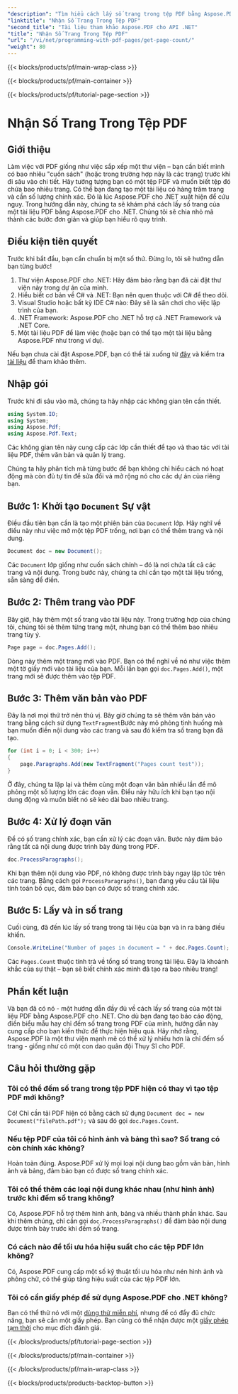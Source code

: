 ```yaml
---
"description": "Tìm hiểu cách lấy số trang trong tệp PDF bằng Aspose.PDF cho .NET. Làm theo hướng dẫn từng bước của chúng tôi để có giải pháp đơn giản và hiệu quả."
"linktitle": "Nhận Số Trang Trong Tệp PDF"
"second_title": "Tài liệu tham khảo Aspose.PDF cho API .NET"
"title": "Nhận Số Trang Trong Tệp PDF"
"url": "/vi/net/programming-with-pdf-pages/get-page-count/"
"weight": 80
---
```


{{< blocks/products/pf/main-wrap-class >}}

{{< blocks/products/pf/main-container >}}

{{< blocks/products/pf/tutorial-page-section >}}

# Nhận Số Trang Trong Tệp PDF

## Giới thiệu

Làm việc với PDF giống như việc sắp xếp một thư viện – bạn cần biết mình có bao nhiêu "cuốn sách" (hoặc trong trường hợp này là các trang) trước khi đi sâu vào chi tiết. Hãy tưởng tượng bạn có một tệp PDF và muốn biết tệp đó chứa bao nhiêu trang. Có thể bạn đang tạo một tài liệu có hàng trăm trang và cần số lượng chính xác. Đó là lúc Aspose.PDF cho .NET xuất hiện để cứu nguy. Trong hướng dẫn này, chúng ta sẽ khám phá cách lấy số trang của một tài liệu PDF bằng Aspose.PDF cho .NET. Chúng tôi sẽ chia nhỏ mã thành các bước đơn giản và giúp bạn hiểu rõ quy trình.

## Điều kiện tiên quyết

Trước khi bắt đầu, bạn cần chuẩn bị một số thứ. Đừng lo, tôi sẽ hướng dẫn bạn từng bước!

1. Thư viện Aspose.PDF cho .NET: Hãy đảm bảo rằng bạn đã cài đặt thư viện này trong dự án của mình.
2. Hiểu biết cơ bản về C# và .NET: Bạn nên quen thuộc với C# để theo dõi.
3. Visual Studio hoặc bất kỳ IDE C# nào: Đây sẽ là sân chơi cho việc lập trình của bạn.
4. .NET Framework: Aspose.PDF cho .NET hỗ trợ cả .NET Framework và .NET Core.
5. Một tài liệu PDF để làm việc (hoặc bạn có thể tạo một tài liệu bằng Aspose.PDF như trong ví dụ).

Nếu bạn chưa cài đặt Aspose.PDF, bạn có thể tải xuống từ [đây](https://releases.aspose.com/pdf/net/) và kiểm tra [tài liệu](https://reference.aspose.com/pdf/net/) để tham khảo thêm.

## Nhập gói

Trước khi đi sâu vào mã, chúng ta hãy nhập các không gian tên cần thiết.

```csharp
using System.IO;
using System;
using Aspose.Pdf;
using Aspose.Pdf.Text;
```

Các không gian tên này cung cấp các lớp cần thiết để tạo và thao tác với tài liệu PDF, thêm văn bản và quản lý trang.

Chúng ta hãy phân tích mã từng bước để bạn không chỉ hiểu cách nó hoạt động mà còn đủ tự tin để sửa đổi và mở rộng nó cho các dự án của riêng bạn.

## Bước 1: Khởi tạo `Document` Sự vật

Điều đầu tiên bạn cần là tạo một phiên bản của `Document` lớp. Hãy nghĩ về điều này như việc mở một tệp PDF trống, nơi bạn có thể thêm trang và nội dung.

```csharp
Document doc = new Document();
```

Các `Document` lớp giống như cuốn sách chính – đó là nơi chứa tất cả các trang và nội dung. Trong bước này, chúng ta chỉ cần tạo một tài liệu trống, sẵn sàng để điền.

## Bước 2: Thêm trang vào PDF

Bây giờ, hãy thêm một số trang vào tài liệu này. Trong trường hợp của chúng tôi, chúng tôi sẽ thêm từng trang một, nhưng bạn có thể thêm bao nhiêu trang tùy ý.

```csharp
Page page = doc.Pages.Add();
```

Dòng này thêm một trang mới vào PDF. Bạn có thể nghĩ về nó như việc thêm một tờ giấy mới vào tài liệu của bạn. Mỗi lần bạn gọi `doc.Pages.Add()`, một trang mới sẽ được thêm vào tệp PDF.

## Bước 3: Thêm văn bản vào PDF

Đây là nơi mọi thứ trở nên thú vị. Bây giờ chúng ta sẽ thêm văn bản vào trang bằng cách sử dụng `TextFragment`Bước này mô phỏng tình huống mà bạn muốn điền nội dung vào các trang và sau đó kiểm tra số trang bạn đã tạo.

```csharp
for (int i = 0; i < 300; i++)
{
    page.Paragraphs.Add(new TextFragment("Pages count test"));
}
```

Ở đây, chúng ta lặp lại và thêm cùng một đoạn văn bản nhiều lần để mô phỏng một số lượng lớn các đoạn văn. Điều này hữu ích khi bạn tạo nội dung động và muốn biết nó sẽ kéo dài bao nhiêu trang.

## Bước 4: Xử lý đoạn văn

Để có số trang chính xác, bạn cần xử lý các đoạn văn. Bước này đảm bảo rằng tất cả nội dung được trình bày đúng trong PDF.

```csharp
doc.ProcessParagraphs();
```

Khi bạn thêm nội dung vào PDF, nó không được trình bày ngay lập tức trên các trang. Bằng cách gọi `ProcessParagraphs()`, bạn đang yêu cầu tài liệu tính toán bố cục, đảm bảo bạn có được số trang chính xác.

## Bước 5: Lấy và in số trang

Cuối cùng, đã đến lúc lấy số trang trong tài liệu của bạn và in ra bảng điều khiển.

```csharp
Console.WriteLine("Number of pages in document = " + doc.Pages.Count);
```

Các `Pages.Count` thuộc tính trả về tổng số trang trong tài liệu. Đây là khoảnh khắc của sự thật – bạn sẽ biết chính xác mình đã tạo ra bao nhiêu trang!

## Phần kết luận

Và bạn đã có nó - một hướng dẫn đầy đủ về cách lấy số trang của một tài liệu PDF bằng Aspose.PDF cho .NET. Cho dù bạn đang tạo báo cáo động, điền biểu mẫu hay chỉ đếm số trang trong PDF của mình, hướng dẫn này cung cấp cho bạn kiến thức để thực hiện hiệu quả. Hãy nhớ rằng, Aspose.PDF là một thư viện mạnh mẽ có thể xử lý nhiều hơn là chỉ đếm số trang - giống như có một con dao quân đội Thụy Sĩ cho PDF.

## Câu hỏi thường gặp

### Tôi có thể đếm số trang trong tệp PDF hiện có thay vì tạo tệp PDF mới không?  
Có! Chỉ cần tải PDF hiện có bằng cách sử dụng `Document doc = new Document("filePath.pdf");` và sau đó gọi `doc.Pages.Count`.

### Nếu tệp PDF của tôi có hình ảnh và bảng thì sao? Số trang có còn chính xác không?  
Hoàn toàn đúng. Aspose.PDF xử lý mọi loại nội dung bao gồm văn bản, hình ảnh và bảng, đảm bảo bạn có được số trang chính xác.

### Tôi có thể thêm các loại nội dung khác nhau (như hình ảnh) trước khi đếm số trang không?  
Có, Aspose.PDF hỗ trợ thêm hình ảnh, bảng và nhiều thành phần khác. Sau khi thêm chúng, chỉ cần gọi `doc.ProcessParagraphs()` để đảm bảo nội dung được trình bày trước khi đếm số trang.

### Có cách nào để tối ưu hóa hiệu suất cho các tệp PDF lớn không?  
Có, Aspose.PDF cung cấp một số kỹ thuật tối ưu hóa như nén hình ảnh và phông chữ, có thể giúp tăng hiệu suất của các tệp PDF lớn.

### Tôi có cần giấy phép để sử dụng Aspose.PDF cho .NET không?  
Bạn có thể thử nó với một [dùng thử miễn phí](https://releases.aspose.com/), nhưng để có đầy đủ chức năng, bạn sẽ cần một giấy phép. Bạn cũng có thể nhận được một [giấy phép tạm thời](https://purchase.aspose.com/temporary-license/) cho mục đích đánh giá.

{{< /blocks/products/pf/tutorial-page-section >}}

{{< /blocks/products/pf/main-container >}}

{{< /blocks/products/pf/main-wrap-class >}}

{{< blocks/products/products-backtop-button >}}